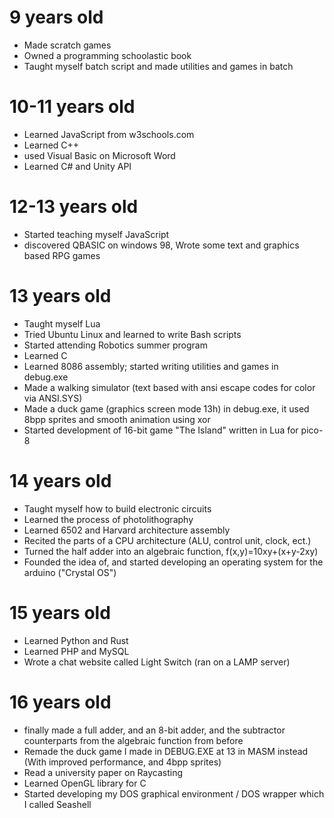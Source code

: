 # 9 years old <br>
- Made scratch games <br>
- Owned a programming schoolastic book <br>
- Taught myself batch script and made utilities and games in batch<br>
# 10-11 years old <br>
- Learned JavaScript from w3schools.com <br>
- Learned C++ <br>
- used Visual Basic on Microsoft Word<br>
- Learned C# and Unity API
# 12-13 years old <br>
- Started teaching myself JavaScript<br>
- discovered QBASIC on windows 98, Wrote some text and graphics based RPG games <br>
# 13 years old <br>
- Taught myself Lua
- Tried Ubuntu Linux and learned to write Bash scripts<br>
- Started attending Robotics summer program
- Learned C
- Learned 8086 assembly; started writing utilities and games in debug.exe<br>
- Made a walking simulator (text based with ansi escape codes for color via ANSI.SYS) <br>
- Made a duck game (graphics screen mode 13h) in debug.exe, it used 8bpp sprites and smooth animation using xor<br>
- Started development of 16-bit game "The Island" written in Lua for pico-8
# 14 years old <br>
- Taught myself how to build electronic circuits
- Learned the process of photolithography<br>
- Learned 6502 and Harvard architecture assembly
- Recited the parts of a CPU architecture (ALU, control unit, clock, ect.)<br>
- Turned the half adder into an algebraic function, f(x,y)=10xy+(x+y-2xy)<br>
- Founded the idea of, and started developing an operating system for the arduino ("Crystal OS") <br>
# 15 years old <br>
- Learned Python and Rust<br>
- Learned PHP and MySQL
- Wrote a chat website called Light Switch (ran on a LAMP server)
# 16 years old <br>
- finally made a full adder, and an 8-bit adder, and the subtractor counterparts from the algebraic function from before <br>
- Remade the duck game I made in DEBUG.EXE at 13 in MASM instead (With improved performance, and 4bpp sprites)
- Read a university paper on Raycasting
- Learned OpenGL library for C
- Started developing my DOS graphical environment / DOS wrapper which I called Seashell
